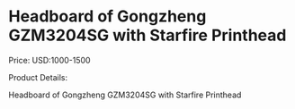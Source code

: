 # Headboard of Gongzheng GZM3204SG with Starfire Printhead

Price: USD:1000-1500

Product Details:

Headboard of Gongzheng GZM3204SG with Starfire Printhead